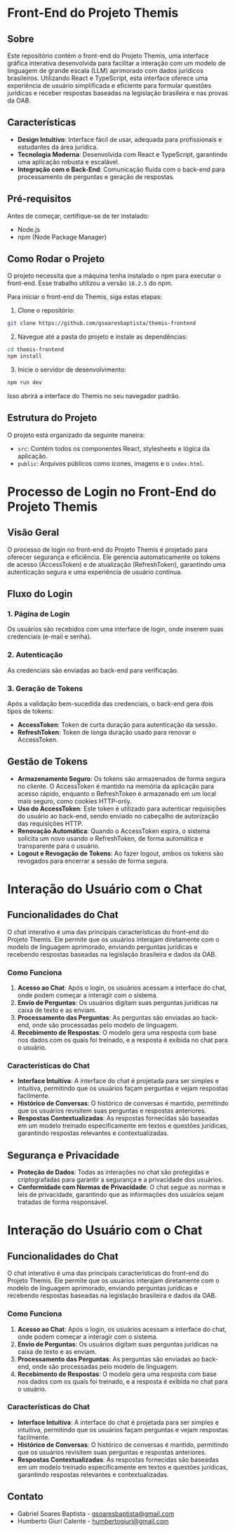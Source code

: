 # Front-End do Projeto Themis

## Sobre

Este repositório contém o front-end do Projeto Themis, uma interface gráfica interativa desenvolvida para facilitar a interação com um modelo de linguagem de grande escala (LLM) aprimorado com dados jurídicos brasileiros. Utilizando React e TypeScript, esta interface oferece uma experiência de usuário simplificada e eficiente para formular questões jurídicas e receber respostas baseadas na legislação brasileira e nas provas da OAB.

## Características

- **Design Intuitivo**: Interface fácil de usar, adequada para profissionais e estudantes da área jurídica.
- **Tecnologia Moderna**: Desenvolvida com React e TypeScript, garantindo uma aplicação robusta e escalável.
- **Integração com o Back-End**: Comunicação fluida com o back-end para processamento de perguntas e geração de respostas.

## Pré-requisitos

Antes de começar, certifique-se de ter instalado:
- Node.js
- npm (Node Package Manager)

## Como Rodar o Projeto

O projeto necessita que a máquina tenha instalado o npm para executar o front-end. Esse trabalho utilizou a versão `10.2.5` do npm.

Para iniciar o front-end do Themis, siga estas etapas:

1. Clone o repositório:
```bash
git clone https://github.com/gsoaresbaptista/themis-frontend
```

2. Navegue até a pasta do projeto e instale as dependências:
```bash
cd themis-frontend
npm install
``` 

3. Inicie o servidor de desenvolvimento:
```bash
npm run dev
``` 

Isso abrirá a interface do Themis no seu navegador padrão.

## Estrutura do Projeto

O projeto está organizado da seguinte maneira:
- `src`: Contém todos os componentes React, stylesheets e lógica da aplicação.
- `public`: Arquivos públicos como ícones, imagens e o `index.html`.


# Processo de Login no Front-End do Projeto Themis

## Visão Geral

O processo de login no front-end do Projeto Themis é projetado para oferecer segurança e eficiência. Ele gerencia automaticamente os tokens de acesso (AccessToken) e de atualização (RefreshToken), garantindo uma autenticação segura e uma experiência de usuário contínua.

## Fluxo do Login

### 1. Página de Login
Os usuários são recebidos com uma interface de login, onde inserem suas credenciais (e-mail e senha).

### 2. Autenticação
As credenciais são enviadas ao back-end para verificação.

### 3. Geração de Tokens
Após a validação bem-sucedida das credenciais, o back-end gera dois tipos de tokens:
- **AccessToken**: Token de curta duração para autenticação da sessão.
- **RefreshToken**: Token de longa duração usado para renovar o AccessToken.

## Gestão de Tokens

- **Armazenamento Seguro**: Os tokens são armazenados de forma segura no cliente. O AccessToken é mantido na memória da aplicação para acesso rápido, enquanto o RefreshToken é armazenado em um local mais seguro, como cookies HTTP-only.
- **Uso do AccessToken**: Este token é utilizado para autenticar requisições do usuário ao back-end, sendo enviado no cabeçalho de autorização das requisições HTTP.
- **Renovação Automática**: Quando o AccessToken expira, o sistema solicita um novo usando o RefreshToken, de forma automática e transparente para o usuário.
- **Logout e Revogação de Tokens**: Ao fazer logout, ambos os tokens são revogados para encerrar a sessão de forma segura.

# Interação do Usuário com o Chat

## Funcionalidades do Chat

O chat interativo é uma das principais características do front-end do Projeto Themis. Ele permite que os usuários interajam diretamente com o modelo de linguagem aprimorado, enviando perguntas jurídicas e recebendo respostas baseadas na legislação brasileira e dados da OAB.

### Como Funciona

1. **Acesso ao Chat**: Após o login, os usuários acessam a interface do chat, onde podem começar a interagir com o sistema.
2. **Envio de Perguntas**: Os usuários digitam suas perguntas jurídicas na caixa de texto e as enviam.
3. **Processamento das Perguntas**: As perguntas são enviadas ao back-end, onde são processadas pelo modelo de linguagem.
4. **Recebimento de Respostas**: O modelo gera uma resposta com base nos dados com os quais foi treinado, e a resposta é exibida no chat para o usuário.

### Características do Chat

- **Interface Intuitiva**: A interface do chat é projetada para ser simples e intuitiva, permitindo que os usuários façam perguntas e vejam respostas facilmente.
- **Histórico de Conversas**: O histórico de conversas é mantido, permitindo que os usuários revisitem suas perguntas e respostas anteriores.
- **Respostas Contextualizadas**: As respostas fornecidas são baseadas em um modelo treinado especificamente em textos e questões jurídicas, garantindo respostas relevantes e contextualizadas.

## Segurança e Privacidade

- **Proteção de Dados**: Todas as interações no chat são protegidas e criptografadas para garantir a segurança e a privacidade dos usuários.
- **Conformidade com Normas de Privacidade**: O chat segue as normas e leis de privacidade, garantindo que as informações dos usuários sejam tratadas de forma responsável.

# Interação do Usuário com o Chat

## Funcionalidades do Chat

O chat interativo é uma das principais características do front-end do Projeto Themis. Ele permite que os usuários interajam diretamente com o modelo de linguagem aprimorado, enviando perguntas jurídicas e recebendo respostas baseadas na legislação brasileira e dados da OAB.

### Como Funciona

1. **Acesso ao Chat**: Após o login, os usuários acessam a interface do chat, onde podem começar a interagir com o sistema.
2. **Envio de Perguntas**: Os usuários digitam suas perguntas jurídicas na caixa de texto e as enviam.
3. **Processamento das Perguntas**: As perguntas são enviadas ao back-end, onde são processadas pelo modelo de linguagem.
4. **Recebimento de Respostas**: O modelo gera uma resposta com base nos dados com os quais foi treinado, e a resposta é exibida no chat para o usuário.

### Características do Chat

- **Interface Intuitiva**: A interface do chat é projetada para ser simples e intuitiva, permitindo que os usuários façam perguntas e vejam respostas facilmente.
- **Histórico de Conversas**: O histórico de conversas é mantido, permitindo que os usuários revisitem suas perguntas e respostas anteriores.
- **Respostas Contextualizadas**: As respostas fornecidas são baseadas em um modelo treinado especificamente em textos e questões jurídicas, garantindo respostas relevantes e contextualizadas.

## Contato

- Gabriel Soares Baptista - gsoaresbaptista@gmail.com
- Humberto Giuri Calente - humbertogiuri@gmail.com